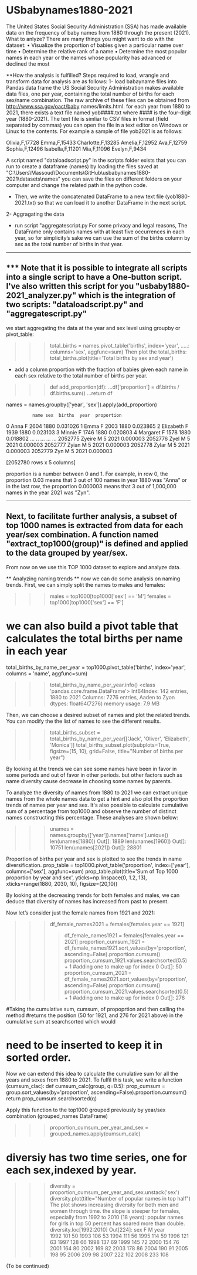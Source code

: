 # USbabynames1880-2021
The United States Social Security Administration (SSA) has made available data on
the frequency of baby names from 1880 through the present (2021).
What to anlyze?
There are many things you might want to do with the dataset:
• Visualize the proportion of babies given a particular name over time
• Determine the relative rank of a name
• Determine the most popular names in each year or the names whose popularity
  has advanced or declined the most


**How the analysis is fulfilled?
Steps required to load, wrangle and transform data for analysis are as follows:
1- load babayname files into Pandas data frame
the US Social Security Administration makes available data files,
one per year, containing the total number of births for each sex/name combination.
The raw archive of these files can be obtained from http://www.ssa.gov/oact/baby
names/limits.html.
for each year from 1880 to 2021, there exists a text file named yob####.txt where #### is the 
four-digit year (1880-2021). The text file is simliar to CSV files in format (field separated by commas)
you can open the file in a text editor on Windows or Linux to the contents. For example a sample of file yob2021 is as follows:

Olivia,F,17728
Emma,F,15433
Charlotte,F,13285
Amelia,F,12952
Ava,F,12759
Sophia,F,12496
Isabella,F,11201
Mia,F,11096
Evelyn,F,9434

A script named "dataloadscript.py" in the scripts folder exists that you can run to create a 
dataframe (names) by loading  the files saved at
 "C:\Users\Massoud\Documents\GitHub\usbabynames1880-2021\datasets\names\"
 you can save the files on different folders on your computer and change the related path in the python code.
 - Then, we write the concatenated DataFrame to a new text file (yob1880-2021.txt) so that we can load it to another DataFrame
 in the next script.

 2- Aggragating the data
 - run script "aggregatescript.py
For some privacy and legal reasons, The DataFrame only contains names with at least five occurrences in each year, so for simplicity’s
sake we can use the sum of the births column by sex as the total number of births in that year.

-------------------------
 *** Note that it is possible to integrate all scripts into a single script to have a One-button script.
 I've also written this script for you "usbaby1880-2021_analyzer.py" which is the integration of two scripts:
 "dataloadscript.py" and "aggregatescript.py"
 ------------------------

we start aggregating the data at the year and sex level using groupby or pivot_table:

>>>total_births = names.pivot_table('births', index='year',
.....: columns='sex', aggfunc=sum)
Then plot the total_births:
total_births.plot(title='Total births by sex and year')

- add a column proportion with the fraction of babies given each name in each sex relative to
  the total number of births per year.
  
>>>def add_proportion(df):
...df['proportion'] = df.births / df.births.sum()
...return df

names = names.groupby(['year', 'sex']).apply(add_proportion)

              name sex  births  year  proportion
0             Anna   F    2604  1880    0.031026
1             Emma   F    2003  1880    0.023865
2        Elizabeth   F    1939  1880    0.023103
3           Minnie   F    1746  1880    0.020803
4         Margaret   F    1578  1880    0.018802
           ...  ..     ...   ...         ...
2052775     Zyeire   M       5  2021    0.000003
2052776       Zyel   M       5  2021    0.000003
2052777      Zyian   M       5  2021    0.000003
2052778      Zylar   M       5  2021    0.000003
2052779        Zyn   M       5  2021    0.000003

[2052780 rows x 5 columns]

proportion is a number between 0 and 1. For example, in row 0, the proportion 0.03 means that 3 out of 100 names 
in year 1880 was "Anna" or in the last row, the proportion 0.000003 means that 3 out of 1,000,000 names in the year 2021 was "Zyn".

---------------------
Next, to facilitate further analysis, a subset of top 1000 names is extracted from data for each year/sex combination.
A function named "extract_top1000(group)" is defined and applied to the data grouped by year/sex.
-----------------------
From now on we use this TOP 1000 dataset to explore and analyze data.

** Analyzing naming trends **
now we can do some analysis on naming trends.
First, we can simply split the names to males and females:
>>> males = top1000[top1000['sex'] == 'M']
>>> females = top1000[top1000['sex'] == 'F']

# we can also build a pivot table that calculates the total births per name in each year
total_births_by_name_per_year = top1000.pivot_table('births', index='year', columns = 'name', aggfunc=sum)
 
>>> total_births_by_name_per_year.info()
<class 'pandas.core.frame.DataFrame'>
Int64Index: 142 entries, 1880 to 2021
Columns: 7276 entries, Aaden to Zyon
dtypes: float64(7276)
memory usage: 7.9 MB
 
Then, we can choose a desired subset of names and plot the related trends.
You can modify the the list of names to see the different results.

>>> total_births_subset = total_births_by_name_per_year[['Jack', 'Oliver', 'Elizabeth', 'Monica']]
>>> total_births_subset.plot(subplots=True, figsize=(15, 10), grid=False,
            title="Number of births per year")
			
By looking at the trends we can see some names have been in favor in some periods and out of favor in other periods.
but other factors such as name diversity cause decrease in choosing some names by parents.

To analyze the diversity of names from 1880 to 2021 we can extract unique names from the whole names data to get a hint and also 
plot the proportion trends of names per year and sex.
It's also possible to calculate cumulative sum of a percentage from top1000 and observe the number of distinct names constructing this percentage.
These analyses are shown below:

>>> unames = names.groupby(['year']).names['name'].unique()
>>> len(unames[1880])
Out[]: 1889
>>>len(unames[1960])
Out[]: 10751
>>>len(unames[2021])
Out[]: 28801

Proportion of births per year and sex is plotted to see the trends in name diversification.
prop_table = top1000.pivot_table('proportion', index=['year'], columns=['sex'], aggfunc=sum)
prop_table.plot(title='Sum of Top 1000 proportion by year and sex',
                yticks=np.linspace(0, 1.2, 13), xticks=range(1880, 2030, 10), figsize=(20,10))
				
By looking at the decreasing trends for both females and males, we can deduce that diversity of names 
has increased from past to present.

Now let’s consider just the female names from 1921 and 2021:
>>> df_female_names2021 = females[females.year == 1921]
>>>>df_female_names1921 = females[females.year == 2021]
>>> proportion_cumsum_1921 = df_female_names1921.sort_values(by='proportion', ascending=False).proportion.cumsum()
>>> proportion_cumsum_1921.values.searchsorted(0.5) + 1 #adding one to make up for index 0
Out[]: 50
>>> proportion_cumsum_2021 = df_female_names2021.sort_values(by='proportion', ascending=False).proportion.cumsum()
>>> proportion_cumsum_2021.values.searchsorted(0.5) + 1 #adding one to make up for index 0
Out[]: 276

#Taking the cumulative sum, cumsum, of propoprtion and then calling the method
#returns the position (50 for 1921, and 276 for 2021 above) in the cumulative sum at searchsorted which would 
# need to be inserted to keep it in sorted order.

Now we can extend this idea to calculate the cumulative sum for all the years and sexes from 1880 to 2021.
To fulfil this task, we write a function (cumsum_clac): 
def cumsum_calc(group, q=0.5):
    prop_cumsum = group.sort_values(by='proportion', ascending=False).proportion.cumsum()
    return prop_cumsum.searchsorted(q)

Apply this function to the top1000 grouped previously by year/sex combination (grouped_names DataFrame)

>>> proportion_cumsum_per_year_and_sex = grouped_names.apply(cumsum_calc)
# diversiy has two time series, one for each sex,indexed by year.
>>> diversity = proportion_cumsum_per_year_and_sex.unstack('sex')
>>> diversity.plot(title="Number of popular names in top half")
The plot shows increasing diversity for both men and women through time. the slope 
is steeper for females, especially from 1992 to 2010 (18 years): popular names for girls in top 50 percent has soared more than double.
>>> diversity.loc[1992:2010]
Out[224]: 
sex     F    M
year          
1992  101   50
1993  106   53
1994  111   56
1995  114   59
1996  121   63
1997  128   66
1998  137   69
1999  145   72
2000  154   76
2001  164   80
2002  169   82
2003  178   86
2004  190   91
2005  198   95
2006  209   98
2007  222  102
2008  233  108


(To be continued)